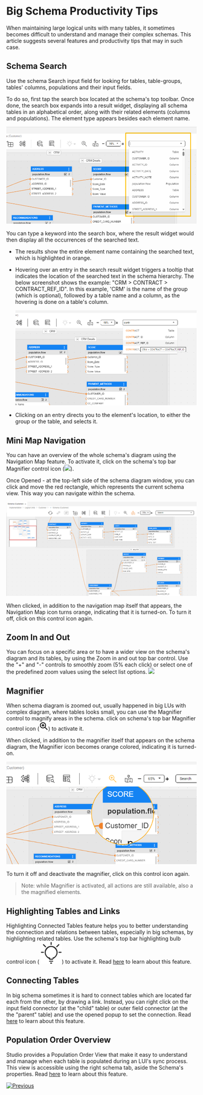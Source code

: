 <web>

# Big Schema Productivity Tips

When maintaining large logical units with many tables, it sometimes becomes difficult to understand and manage their complex schemas. This article suggests several features and productivity tips that may in such case.



## Schema Search 

Use the schema Search input field for looking for tables, table-groups, tables' columns, populations and their input fields.

To do so, first tap the search box located at the schema's top toolbar. Once done, the search box expands into a result widget, displaying all schema tables in an alphabetical order, along with their related elements (columns and populations). The element type appears besides each element name.

![](images/web/21_search1.png)



You can type a keyword into the search box, where the result widget would then display all the occurrences of the searched text.

* The results show the entire element name containing the searched text, which is highlighted in orange. 

* Hovering over an entry in the search result widget triggers a tooltip that indicates the location of the searched text in the schema hierarchy. The below screenshot shows the example: "CRM > CONTRACT > CONTRACT_REF_ID". In this example, 'CRM' is the name of the group (which is optional), followed by a table name and a column, as the hovering is done on a table's column.

  ![](images/web/21_search2.png)

* Clicking on an entry directs you to the element's location, to either the group or the table, and selects it.



## Mini Map Navigation

You can have an overview of the whole schema's diagram using the Navigation Map feature. To activate it, click on the schema's top bar Magnifier control icon (![](images/web/mini-map-off.svg)).

Once Opened - at the top-left side of the schema diagram window, you can click and move the red rectangle, which represents the current schema view. This way you can navigate within the schema.

![](images/web/21_map.png)

When clicked, in addition to the navigation map itself that appears, the Navigation Map icon turns orange, indicating that it is turned-on. To turn it off, click on this control icon again.



## Zoom In and Out

You can focus on a specific area or to have a wider view on the schema's diagram and its tables, by using the Zoom in and out top bar control. Use the "+" and "-" controls to smoothly zoom (5% each click) or select one of the predefined zoom values using the select list options.  ![](images/web/schema_zoom_in_out.png)



## Magnifier

When schema diagram is zoomed out, usually happened in big LUs with complex diagram,  where tables looks small, you can use the Magnifier control to magnify areas in the schema. click on schema's top bar Magnifier control icon (![](images/web/magnifier1.png)) to activate it. 

When clicked, in addition to the magnifier itself that appears on the schema diagram, the Magnifier icon becomes orange colored, indicating it is turned-on. 

![](images/web/21_maginfier.png)

To turn it off and deactivate the magnifier, click on this control icon again.

> Note: while Magnifier is activated, all actions are still available, also a the magnified elements. 



## Highlighting Tables and Links

Highlighting Connected Tables feature helps you to better understanding the connection and relations between tables, especially in big schemas, by highlighting related tables. Use the schema's top bar highlighting bulb control icon ( ![](images/web/light-off.svg))  to activate it. Read [here](/articles/03_logical_units/20_LU_highlight_tables.md) to learn about this feature.



## Connecting Tables

In big schema sometimes it is hard to connect tables which are located far each from the other, by drawing a link. Instead, you can right click on the input field connector (at the "child" table) or outer field connector (at the the "parent" table) and use the opened popup to set the connection. Read [here](/articles/03_logical_units/12_LU_hierarchy_and_linking_table_population.md#linking-tables.md) to learn about this feature.



## Population Order Overview

Studio provides a Population Order View that make it easy to understand and manage when each table is populated during an LUI's sync process. This view is accessible using the right schema tab, aside the Schema's properties. Read [here](/articles/03_logical_units/19_LU_population_order_view.md) to learn about this feature.



[![Previous](/articles/images/Previous.png)](/articles/03_logical_units/17_LU_schema_change_root_table.md)

</web>
